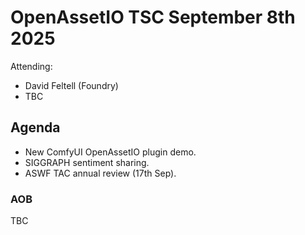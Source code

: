 # OpenAssetIO TSC September 8th 2025

Attending: 
- David Feltell (Foundry)
- TBC
 
## Agenda

- New ComfyUI OpenAssetIO plugin demo.
- SIGGRAPH sentiment sharing.
- ASWF TAC annual review (17th Sep).

### AOB
  
TBC

